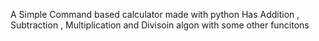 A Simple Command based calculator made with python
Has Addition , Subtraction , Multiplication and Divisoin algon with some other funcitons
